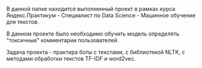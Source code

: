 В данной папке находится выполненный проект в рамках курса Яндекс.Практикум - Специалист по Data Science - Машинное обучение для текстов.

В данном проекте было необходимо обучить модель определять "токсичные" комментарии пользователей.

Задача проекта - практира боты с текстами, с библиотекой NLTK, с методами обработки текстов TF-IDF и word2vec.
